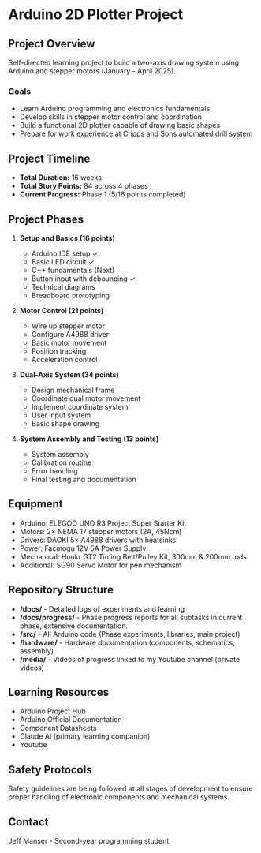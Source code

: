 # Arduino 2D Plotter Project

## Project Overview
Self-directed learning project to build a two-axis drawing system using Arduino and stepper motors (January - April 2025).

### Goals
- Learn Arduino programming and electronics fundamentals
- Develop skills in stepper motor control and coordination
- Build a functional 2D plotter capable of drawing basic shapes
- Prepare for work experience at Cripps and Sons automated drill system

## Project Timeline
- **Total Duration:** 16 weeks
- **Total Story Points:** 84 across 4 phases
- **Current Progress:** Phase 1 (5/16 points completed)

## Project Phases
1. **Setup and Basics (16 points)**
   - Arduino IDE setup ✓
   - Basic LED circuit ✓
   - C++ fundamentals (Next)
   - Button input with debouncing ✓
   - Technical diagrams
   - Breadboard prototyping

2. **Motor Control (21 points)**
   - Wire up stepper motor
   - Configure A4988 driver
   - Basic motor movement
   - Position tracking
   - Acceleration control

3. **Dual-Axis System (34 points)**
   - Design mechanical frame
   - Coordinate dual motor movement
   - Implement coordinate system
   - User input system
   - Basic shape drawing

4. **System Assembly and Testing (13 points)**
   - System assembly
   - Calibration routine
   - Error handling
   - Final testing and documentation

## Equipment
- Arduino: ELEGOO UNO R3 Project Super Starter Kit
- Motors: 2× NEMA 17 stepper motors (2A, 45Ncm)
- Drivers: DAOKI 5× A4988 drivers with heatsinks
- Power: Facmogu 12V 5A Power Supply
- Mechanical: Houkr GT2 Timing Belt/Pulley Kit, 300mm & 200mm rods
- Additional: SG90 Servo Motor for pen mechanism

## Repository Structure
- **/docs/** - Detailed logs of experiments and learning
- **/docs/progress/** - Phase progress reports for all subtasks in current phase, extensive documentation.
- **/src/** - All Arduino code (Phase experiments, libraries, main project)
- **/hardware/** - Hardware documentation (components, schematics, assembly)
- **/media/** - Videos of progress linked to my Youtube channel (private videos)

## Learning Resources
- Arduino Project Hub
- Arduino Official Documentation
- Component Datasheets
- Claude AI (primary learning companion)
- Youtube

## Safety Protocols
Safety guidelines are being followed at all stages of development to ensure proper handling of electronic components and mechanical systems.

## Contact
Jeff Manser - Second-year programming student